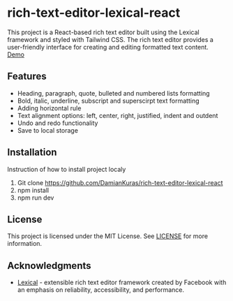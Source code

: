 # rich-text-editor-lexical-react
This project is a React-based rich text editor built using the Lexical framework and styled with Tailwind CSS. The rich text editor provides a user-friendly interface for creating and editing formatted text content.\
[Demo](https://rich-text-editor-lexical-react.vercel.app/)

## Features
- Heading, paragraph, quote, bulleted and numbered lists formatting
- Bold, italic, underline, subscript and superscirpt text formatting
- Adding horizontal rule
- Text alignment options: left, center, right, justified, indent and outdent 
- Undo and redo functionality
- Save to local storage

## Installation
Instruction of how to install project localy
1. Git clone https://github.com/DamianKuras/rich-text-editor-lexical-react
2. npm install    
3. npm run dev

## License
This project is licensed under the MIT License. See [LICENSE](https://github.com/DamianKuras/rich-text-editor-lexical-react/blob/main/LICENSE) for more information.

## Acknowledgments
- [Lexical](https://lexical.dev/) - extensible rich text editor framework created by Facebook with an emphasis on reliability, accessibility, and performance.
